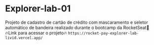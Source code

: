 # Explorer-lab-01
Projeto de cadastro de cartão de crédito com mascaramento e seletor automático de bandeira realizado durante o bootcamp da RocketSeat🚀
<br/>
🔥Link para acessar o projeto🔥 `https://rocket-pay-explorer-lab-livid.vercel.app/`
